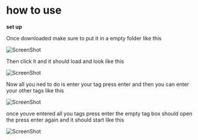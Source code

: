 # how to use 

**set up**

Once downloaded make sure to put it in a empty folder like this

![ScreenShot](https://cdn.discordapp.com/attachments/878860303612395572/878860314853138442/unknown.png)

Then click it and it should load and look like this 

![ScreenShot](https://cdn.discordapp.com/attachments/878860303612395572/878860782534815844/unknown.png)

Now all you ned to do is enter your tag press enter and then you can enter your other tags like this

![ScreenShot](https://cdn.discordapp.com/attachments/878860303612395572/878861147116273674/unknown.png)

once youve entered all you tags press enter the empty tag box should open the press enter again and it should start like this

![ScreenShot](https://cdn.discordapp.com/attachments/878860303612395572/878861523718651914/unknown.png)

































